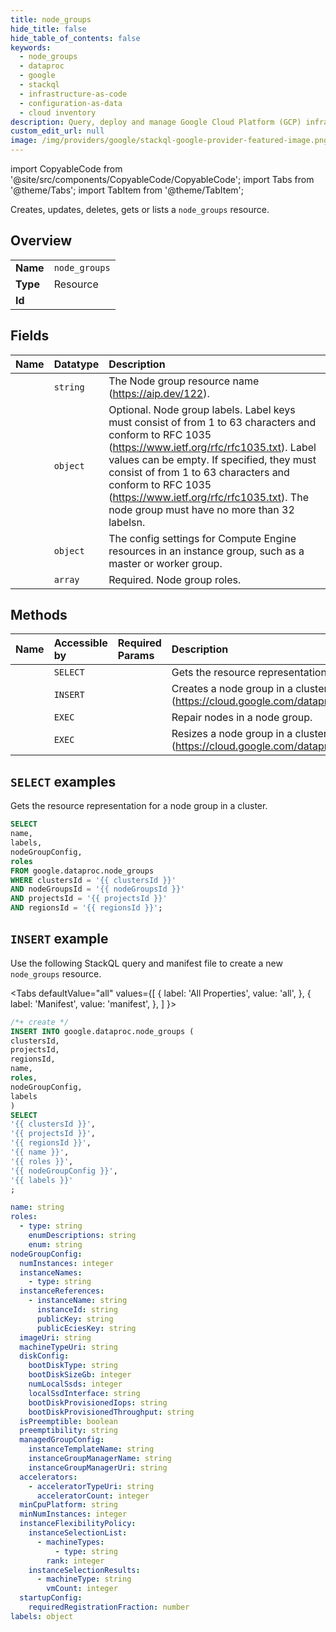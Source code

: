```yaml
---
title: node_groups
hide_title: false
hide_table_of_contents: false
keywords:
  - node_groups
  - dataproc
  - google
  - stackql
  - infrastructure-as-code
  - configuration-as-data
  - cloud inventory
description: Query, deploy and manage Google Cloud Platform (GCP) infrastructure and resources using SQL
custom_edit_url: null
image: /img/providers/google/stackql-google-provider-featured-image.png
---
```


import CopyableCode from '@site/src/components/CopyableCode/CopyableCode';
import Tabs from '@theme/Tabs';
import TabItem from '@theme/TabItem';

Creates, updates, deletes, gets or lists a <code>node_groups</code> resource.

## Overview
<table><tbody>
<tr><td><b>Name</b></td><td><code>node_groups</code></td></tr>
<tr><td><b>Type</b></td><td>Resource</td></tr>
<tr><td><b>Id</b></td><td><CopyableCode code="google.dataproc.node_groups" /></td></tr>
</tbody></table>

## Fields
| Name | Datatype | Description |
|:-----|:---------|:------------|
| <CopyableCode code="name" /> | `string` | The Node group resource name (https://aip.dev/122). |
| <CopyableCode code="labels" /> | `object` | Optional. Node group labels. Label keys must consist of from 1 to 63 characters and conform to RFC 1035 (https://www.ietf.org/rfc/rfc1035.txt). Label values can be empty. If specified, they must consist of from 1 to 63 characters and conform to RFC 1035 (https://www.ietf.org/rfc/rfc1035.txt). The node group must have no more than 32 labelsn. |
| <CopyableCode code="nodeGroupConfig" /> | `object` | The config settings for Compute Engine resources in an instance group, such as a master or worker group. |
| <CopyableCode code="roles" /> | `array` | Required. Node group roles. |

## Methods
| Name | Accessible by | Required Params | Description |
|:-----|:--------------|:----------------|:------------|
| <CopyableCode code="projects_regions_clusters_node_groups_get" /> | `SELECT` | <CopyableCode code="clustersId, nodeGroupsId, projectsId, regionsId" /> | Gets the resource representation for a node group in a cluster. |
| <CopyableCode code="projects_regions_clusters_node_groups_create" /> | `INSERT` | <CopyableCode code="clustersId, projectsId, regionsId" /> | Creates a node group in a cluster. The returned Operation.metadata is NodeGroupOperationMetadata (https://cloud.google.com/dataproc/docs/reference/rpc/google.cloud.dataproc.v1#nodegroupoperationmetadata). |
| <CopyableCode code="projects_regions_clusters_node_groups_repair" /> | `EXEC` | <CopyableCode code="clustersId, nodeGroupsId, projectsId, regionsId" /> | Repair nodes in a node group. |
| <CopyableCode code="projects_regions_clusters_node_groups_resize" /> | `EXEC` | <CopyableCode code="clustersId, nodeGroupsId, projectsId, regionsId" /> | Resizes a node group in a cluster. The returned Operation.metadata is NodeGroupOperationMetadata (https://cloud.google.com/dataproc/docs/reference/rpc/google.cloud.dataproc.v1#nodegroupoperationmetadata). |

## `SELECT` examples

Gets the resource representation for a node group in a cluster.

```sql
SELECT
name,
labels,
nodeGroupConfig,
roles
FROM google.dataproc.node_groups
WHERE clustersId = '{{ clustersId }}'
AND nodeGroupsId = '{{ nodeGroupsId }}'
AND projectsId = '{{ projectsId }}'
AND regionsId = '{{ regionsId }}'; 
```

## `INSERT` example

Use the following StackQL query and manifest file to create a new <code>node_groups</code> resource.

<Tabs
    defaultValue="all"
    values={[
        { label: 'All Properties', value: 'all', },
        { label: 'Manifest', value: 'manifest', },
    ]
}>
<TabItem value="all">

```sql
/*+ create */
INSERT INTO google.dataproc.node_groups (
clustersId,
projectsId,
regionsId,
name,
roles,
nodeGroupConfig,
labels
)
SELECT 
'{{ clustersId }}',
'{{ projectsId }}',
'{{ regionsId }}',
'{{ name }}',
'{{ roles }}',
'{{ nodeGroupConfig }}',
'{{ labels }}'
;
```
</TabItem>
<TabItem value="manifest">

```yaml
name: string
roles:
  - type: string
    enumDescriptions: string
    enum: string
nodeGroupConfig:
  numInstances: integer
  instanceNames:
    - type: string
  instanceReferences:
    - instanceName: string
      instanceId: string
      publicKey: string
      publicEciesKey: string
  imageUri: string
  machineTypeUri: string
  diskConfig:
    bootDiskType: string
    bootDiskSizeGb: integer
    numLocalSsds: integer
    localSsdInterface: string
    bootDiskProvisionedIops: string
    bootDiskProvisionedThroughput: string
  isPreemptible: boolean
  preemptibility: string
  managedGroupConfig:
    instanceTemplateName: string
    instanceGroupManagerName: string
    instanceGroupManagerUri: string
  accelerators:
    - acceleratorTypeUri: string
      acceleratorCount: integer
  minCpuPlatform: string
  minNumInstances: integer
  instanceFlexibilityPolicy:
    instanceSelectionList:
      - machineTypes:
          - type: string
        rank: integer
    instanceSelectionResults:
      - machineType: string
        vmCount: integer
  startupConfig:
    requiredRegistrationFraction: number
labels: object

```
</TabItem>
</Tabs>
